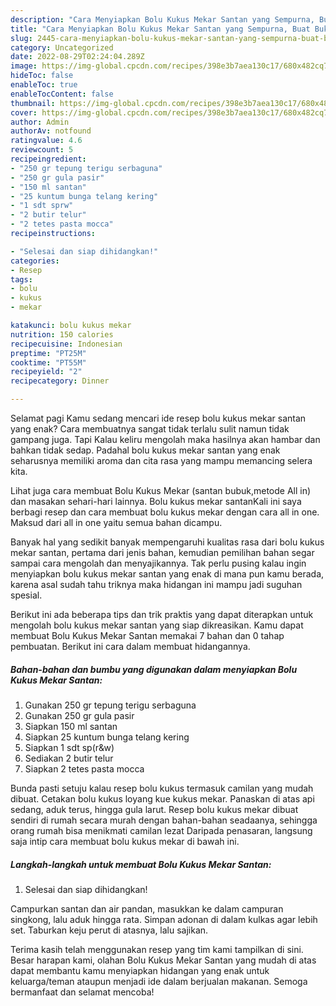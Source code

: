 ```yaml
---
description: "Cara Menyiapkan Bolu Kukus Mekar Santan yang Sempurna, Buat Buka Puasa Bikin Ngiler"
title: "Cara Menyiapkan Bolu Kukus Mekar Santan yang Sempurna, Buat Buka Puasa Bikin Ngiler"
slug: 2445-cara-menyiapkan-bolu-kukus-mekar-santan-yang-sempurna-buat-buka-puasa-bikin-ngiler
category: Uncategorized
date: 2022-08-29T02:24:04.289Z
image: https://img-global.cpcdn.com/recipes/398e3b7aea130c17/680x482cq70/bolu-kukus-mekar-santan-foto-resep-utama.jpg
hideToc: false
enableToc: true
enableTocContent: false
thumbnail: https://img-global.cpcdn.com/recipes/398e3b7aea130c17/680x482cq70/bolu-kukus-mekar-santan-foto-resep-utama.jpg
cover: https://img-global.cpcdn.com/recipes/398e3b7aea130c17/680x482cq70/bolu-kukus-mekar-santan-foto-resep-utama.jpg
author: Admin
authorAv: notfound
ratingvalue: 4.6
reviewcount: 5
recipeingredient:
- "250 gr tepung terigu serbaguna"
- "250 gr gula pasir"
- "150 ml santan"
- "25 kuntum bunga telang kering"
- "1 sdt sprw"
- "2 butir telur"
- "2 tetes pasta mocca"
recipeinstructions:

- "Selesai dan siap dihidangkan!"
categories:
- Resep
tags:
- bolu
- kukus
- mekar

katakunci: bolu kukus mekar 
nutrition: 150 calories
recipecuisine: Indonesian
preptime: "PT25M"
cooktime: "PT55M"
recipeyield: "2"
recipecategory: Dinner

---
```



Selamat pagi Kamu sedang mencari ide resep bolu kukus mekar santan yang enak? Cara membuatnya sangat tidak terlalu sulit namun tidak gampang juga. Tapi Kalau keliru mengolah maka hasilnya akan hambar dan bahkan tidak sedap. Padahal bolu kukus mekar santan yang enak seharusnya memiliki aroma dan cita rasa yang mampu memancing selera kita.


Lihat juga cara membuat Bolu Kukus Mekar (santan bubuk,metode All in) dan masakan sehari-hari lainnya. Bolu kukus mekar santanKali ini saya berbagi resep dan cara membuat bolu kukus mekar dengan cara all in one. Maksud dari all in one yaitu semua bahan dicampu.

Banyak hal yang sedikit banyak mempengaruhi kualitas rasa dari bolu kukus mekar santan, pertama dari jenis bahan, kemudian pemilihan bahan segar sampai cara mengolah dan menyajikannya. Tak perlu pusing kalau ingin menyiapkan bolu kukus mekar santan yang enak di mana pun kamu berada, karena asal sudah tahu triknya maka hidangan ini mampu jadi suguhan spesial.


Berikut ini ada beberapa tips dan trik praktis yang dapat diterapkan untuk mengolah bolu kukus mekar santan yang siap dikreasikan. Kamu dapat membuat Bolu Kukus Mekar Santan memakai 7 bahan dan 0 tahap pembuatan. Berikut ini cara dalam membuat hidangannya.

<!--inarticleads1-->

##### Bahan-bahan dan bumbu yang digunakan dalam menyiapkan Bolu Kukus Mekar Santan:

1. Gunakan 250 gr tepung terigu serbaguna
1. Gunakan 250 gr gula pasir
1. Siapkan 150 ml santan
1. Siapkan 25 kuntum bunga telang kering
1. Siapkan 1 sdt sp(r&amp;w)
1. Sediakan 2 butir telur
1. Siapkan 2 tetes pasta mocca


Bunda pasti setuju kalau resep bolu kukus termasuk camilan yang mudah dibuat. Cetakan bolu kukus loyang kue kukus mekar. Panaskan di atas api sedang, aduk terus, hingga gula larut. Resep bolu kukus mekar dibuat sendiri di rumah secara murah dengan bahan-bahan seadaanya, sehingga orang rumah bisa menikmati camilan lezat Daripada penasaran, langsung saja intip cara membuat bolu kukus mekar di bawah ini. 

<!--inarticleads2-->

##### Langkah-langkah untuk membuat Bolu Kukus Mekar Santan:


1. Selesai dan siap dihidangkan!

Campurkan santan dan air pandan, masukkan ke dalam campuran singkong, lalu aduk hingga rata. Simpan adonan di dalam kulkas agar lebih set. Taburkan keju perut di atasnya, lalu sajikan. 

Terima kasih telah menggunakan resep yang tim kami tampilkan di sini. Besar harapan kami, olahan Bolu Kukus Mekar Santan yang mudah di atas dapat membantu kamu menyiapkan hidangan yang enak untuk keluarga/teman ataupun menjadi ide dalam berjualan makanan. Semoga bermanfaat dan selamat mencoba!
